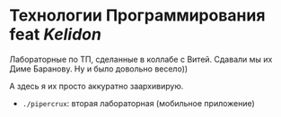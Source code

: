 # Технологии Программирования feat _Kelidon_

Лабораторные по ТП, сделанные в коллабе с Витей. 
Сдавали мы их Диме Баранову.
Ну и было довольно весело))

А здесь я их просто аккуратно заархивирую.

- `./pipercrux`: вторая лабораторная (мобильное приложение)

